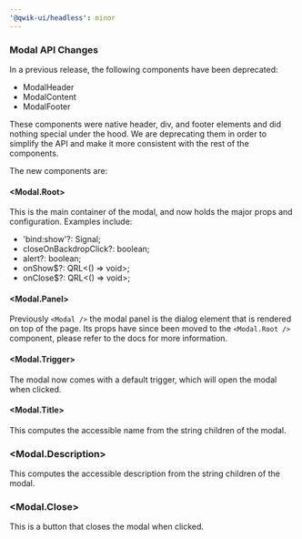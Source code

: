 ```yaml
---
'@qwik-ui/headless': minor
---
```


### Modal API Changes

In a previous release, the following components have been deprecated:

- ModalHeader
- ModalContent
- ModalFooter

These components were native header, div, and footer elements and did nothing special under the hood. We are deprecating them in order to simplify the API and make it more consistent with the rest of the components.

The new components are:

#### <Modal.Root>

This is the main container of the modal, and now holds the major props and configuration. Examples include:

- 'bind:show'?: Signal<boolean>;
- closeOnBackdropClick?: boolean;
- alert?: boolean;
- onShow$?: QRL<() => void>;
- onClose$?: QRL<() => void>;

#### <Modal.Panel>

Previously `<Modal />` the modal panel is the dialog element that is rendered on top of the page. Its props have since been moved to the `<Modal.Root />` component, please refer to the docs for more information.

#### <Modal.Trigger>

The modal now comes with a default trigger, which will open the modal when clicked.

#### <Modal.Title>

This computes the accessible name from the string children of the modal.

### <Modal.Description>

This computes the accessible description from the string children of the modal.

### <Modal.Close>

This is a button that closes the modal when clicked.
